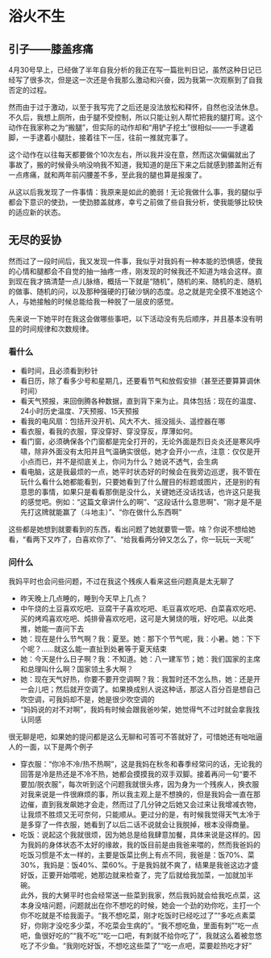 # 浴火不生

## 引子——膝盖疼痛

4月30号早上，已经做了半年自我分析的我正在写一篇批判日记，虽然这种日记已经写了很多次，但是这一次还是令我那么激动和兴奋，因为我第一次观察到了自我否定的过程。

然而由于过于激动，以至于我写完了之后还是没法放松和释怀，自然也没法休息。不久后，我想上厕所，由于腿不受控制，所以只能让别人帮忙把我的腿打弯。这个动作在我家称之为“搬腿”，但实际的动作却和“用铲子挖土”很相似——一手逮着脚，一手逮着小腿肚，接着往下一压，往前一推就完事了。

这个动作在以往每天都要做个10次左右，所以我并没在意，然而这次偏偏就出了事故了，搬的时候骨头响没响我不知道，我知道的是压下来之后就感到膝盖附近有一点疼痛，就和两年前闪腰差不多，至此我的腿也算是报废了。

从这以后我发现了一件事情：我原来是如此的脆弱！无论我做什么事，我的腿似乎都会下意识的使劲，一使劲膝盖就疼，幸亏之前做了些自我分析，使我能够比较快的适应新的状态。

## 无尽的妥协

然而过了一段时间后，我又发现一件事，我似乎对我妈有一种本能的恐惧感，使我的心情和腿都会不自觉的抽一抽疼一疼，刚发现的时候我还不知道为啥会这样。直到现在我才搞清楚一点儿脉络，概括一下就是“随机”，随机的来、随机的走、随机的做事、随机的问，以及那种强硬的打破沙锅的态度。总之就是完全摸不准她这个人，与她接触的时候总能给我一种脱了一层皮的感觉。

先来说一下她平时在我这会做哪些事吧，以下活动没有先后顺序，并且基本没有明显的时间规律和次数规律。

### 看什么

- 看时间，且必须看到秒针
- 看日历，除了看多少号和星期几，还要看节气和放假安排（甚至还要算算调休时间）
- 看天气预报，来回倒腾各种数据，直到背下来为止。具体包括：现在的温度、24小时历史温度、7天预报、15天预报
- 看我的电风扇：包括开没开机、风大不大、摇没摇头、遥控器在哪
- 看衣服，看我的衣服，穿没穿好、穿没穿反，厚薄如何。
- 看门窗，必须确保各个门窗都是完全打开的，无论外面是烈日炎炎还是寒风呼啸，除非外面没有太阳并且气温确实很低，她才会开小一点，注意：仅仅是开小点而已，并不是彻底关上，你问为什么？她说不透气，会生病
- 看电脑，这是我最烦的一点，她平时状态好的时候会在我旁边巡逻，我不管在玩什么看什么她都能看到，只要她看到了什么醒目的标题或图片，还是别的有意思的事情，如果只是看看那倒是没什么，关键她还没话找话，也许这只是我的感觉吧。例如：“这篇文章讲什么的啊”、“这段话什么意思啊”、“刚才是不是先打这牌就能赢了（斗地主）”、“你在做什么东西啊”

这些都是她想到就要看到的东西，看出问题了她就要管一管。啥？你说不想给她看，“看两下又咋了，白喜欢你了”、“给我看两分钟又怎么了，你一玩玩一天呢”

### 问什么

我妈平时也会问些问题，不过在我这个残疾人看来这些问题真是太无聊了

- 昨天晚上几点睡的，睡到今天早上几点？
- 中午烧的土豆喜欢吃吧、豆腐干子喜欢吃吧、毛豆喜欢吃吧、白菜喜欢吃吧、买的烤鸡喜欢吃吧、炖排骨喜欢吃吧，这可是大舅烧的哦，好吃吧。以此类推，她能一直问下去
- 她：现在是什么节气啊？我：夏至。她：那下个节气呢，我：小暑。她：下下个呢？……就这么能一直扯到处暑等于夏天结束
- 她：今天是什么日子啊？我：不知道。她：八一建军节；她：我们国家的主席和总理叫什么啊？国家领土多大啊？
- 她：现在天气好热，你要不要开空调啊？我：我暂时还不怎么热，她：还是开一会儿吧；然后就开空调了。如果换成别人说这种话，那这人百分百是想自己吹空调，可我妈却不是，她是很少吹空调的
- “妈妈说的对不对啊”，我妈有时候会跟我爸吵架，她觉得气不过时就会拿我找认同感

很无聊是吧，如果她的提问都是这么无聊和可答可不答就好了，可惜她还有咄咄逼人的一面，以下是两个例子

- 穿衣服：“你冷不冷/热不热啊”，这是我妈在秋冬和春季经常问的话，无论我的回答是冷是热还是不冷不热，她都会摸摸我的双手双脚。接着再问一句“要不要加/脱衣服”，每次听到这个问题我就很头疼，因为身为一个残疾人，换衣服对我来说是一件很麻烦的事，所以我主观上是不想换的，但是我妈会一直在那边催，直到我发飙她才会走，然而过了几分钟之后她又会过来让我增减衣物，让我烦不胜烦又无可奈何，只能顺从。更过分的是，有时候我觉得天气太冷于是多穿了一件衣服，她看到了以后二话不说就会让我脱掉，根本没得商量。
- 吃饭：说起这个我就很烦，因为她总是给我肆意加餐，具体来说是这样的。因为我妈的身体状态不太好的缘故，我的饭目前是由我爸来喂的，然而我爸妈的吃饭习惯是不太一样的，主要是饭菜比例上有点不同，我爸是：饭70%、菜30%，我妈是：饭40%、菜60%。于是我妈就不爽了，结果是我爸这边才盛好饭，正要开始喂呢，她那边就来检查了，完了后就给我加菜，一加就加半碗。  
  此外，我的大舅平时也会经常送一些菜到我家，然后我妈就会给我吃点菜，这本身没啥问题，问题就出在你不想吃的时候，她会一个劲的劝你吃，主打一个你不吃就是不给我面子。“我不想吃菜，刚才吃饭时已经吃过了”“多吃点素菜好，你刚才没吃多少菜，不吃菜会生病的”。“我不想吃鱼，里面有刺”“吃一点吧，鱼很好吃的”“我不吃”“吃一口吧，有刺就不给你吃了”，我就这么着被忽悠吃了不少鱼。“我刚吃好饭，不想吃这些菜了”“吃一点吧，菜要趁热吃才好”

